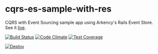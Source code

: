 # cqrs-es-sample-with-res

CQRS with Event Sourcing sample app using Arkency's Rails Event Store. See it [live](https://cqrs-es-sample-with-res.herokuapp.com/).

[![Build Status](https://travis-ci.org/mpraglowski/cqrs-es-sample-with-res.svg?branch=master)](https://travis-ci.org/mpraglowski/cqrs-es-sample-with-res)
[![Code Climate](https://codeclimate.com/github/mpraglowski/cqrs-es-sample-with-res/badges/gpa.svg)](https://codeclimate.com/github/mpraglowski/cqrs-es-sample-with-res)
[![Test Coverage](https://codeclimate.com/github/mpraglowski/cqrs-es-sample-with-res/badges/coverage.svg)](https://codeclimate.com/github/mpraglowski/cqrs-es-sample-with-res/coverage)



[![Deploy](https://www.herokucdn.com/deploy/button.svg)](https://heroku.com/deploy)
